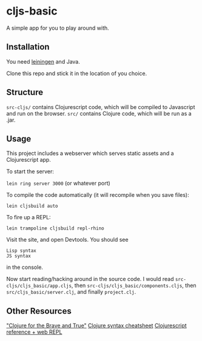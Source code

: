 # cljs-basic

A simple app for you to play around with.

## Installation

You need [leiningen](http://leiningen.org/) and Java.

Clone this repo and stick it in the location of you choice.

## Structure

`src-cljs/` contains Clojurescript code, which will be compiled to Javascript and run on the browser. `src/` contains Clojure code, which will be run as a .jar.

## Usage

This project includes a webserver which serves static assets and a Clojurescript app.

To start the server:

`lein ring server 3000` (or whatever port)

To compile the code automatically (it will recompile when you save files):

`lein cljsbuild auto`

To fire up a REPL:

`lein trampoline cljsbuild repl-rhino`

Visit the site, and open Devtools.  You should see

    Lisp syntax
    JS syntax

in the console.

Now start reading/hacking around in the source code. I would read `src-cljs/cljs_basic/app.cljs`, then `src-cljs/cljs_basic/components.cljs`, then `src/cljs_basic/server.clj`, and finally `project.clj`.

## Other Resources

["Clojure for the Brave and True"](http://www.braveclojure.com/)
[Clojure syntax cheatsheet](http://clojure.org/cheatsheet)
[Clojurescript reference + web REPL](http://himera.herokuapp.com/index.html)
